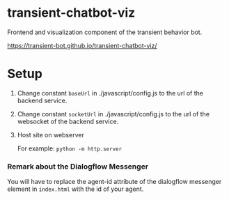 # transient-chatbot-viz
Frontend and visualization component of the transient behavior bot.

https://transient-bot.github.io/transient-chatbot-viz/

# Setup
1. Change constant ```baseUrl``` in ./javascript/config.js to the url of the backend service.
2. Change constant ```socketUrl``` in ./javascript/config.js to the url of the websocket of the backend service.
3. Host site on webserver
    
    For example: ```python -m http.server```

### Remark about the Dialogflow Messenger
You will have to replace the agent-id attribute of the dialogflow messenger element in ```index.html``` with the id of your agent.
